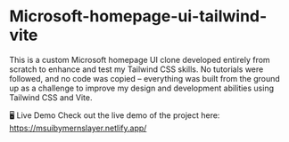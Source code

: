 # Microsoft-homepage-ui-tailwind-vite
This is a custom Microsoft homepage UI clone developed entirely from scratch to enhance and test my Tailwind CSS skills. No tutorials were followed, and no code was copied – everything was built from the ground up as a challenge to improve my design and development abilities using Tailwind CSS and Vite.

🖥️ Live Demo
Check out the live demo of the project here: https://msuibymernslayer.netlify.app/
